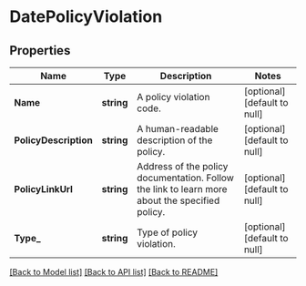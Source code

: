 # DatePolicyViolation

## Properties
Name | Type | Description | Notes
------------ | ------------- | ------------- | -------------
**Name** | **string** | A policy violation code. | [optional] [default to null]
**PolicyDescription** | **string** | A human-readable description of the policy. | [optional] [default to null]
**PolicyLinkUrl** | **string** | Address of the policy documentation. Follow the link to learn more about the specified policy. | [optional] [default to null]
**Type_** | **string** | Type of policy violation. | [optional] [default to null]

[[Back to Model list]](../README.md#documentation-for-models) [[Back to API list]](../README.md#documentation-for-api-endpoints) [[Back to README]](../README.md)

